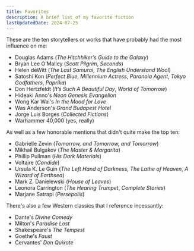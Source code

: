 ```yaml
---
title: Favorites
description: A brief list of my favorite fiction
lastUpdatedDate: 2024-07-25
---
```


These are the ten storytellers or works that have probably had the most influence on me:

- Douglas Adams (_The Hitchhiker’s Guide to the Galaxy_)
- Bryan Lee O’Malley (_Scott Pilgrim_, _Seconds_)
- Helen deWitt (_The Last Samurai_, _The English Understand Wool_)
- Satoshi Kon (_Perfect Blue_, _Millennium Actress_, _Paranoia Agent_, _Tokyo Godfathers_, _Paprika_)
- Don Hertzfeldt (_It’s Such A Beautiful Day_, _World of Tomorrow_)
- Hideaki Anno's _Neon Genesis Evangelion_
- Wong Kar Wai's _In the Mood for Love_
- Was Anderson's _Grand Budapest Hotel_
- Jorge Luis Borges (_Collected Fictions_)
- Warhammer 40,000 (yes, really)

As well as a few honorable mentions that didn't quite make the top ten:

- Gabrielle Zevin (_Tomorrow, and Tomorrow, and Tomorrow_)
- Mikhail Bulgakov (_The Master & Margarita_)
- Phillip Pullman (_His Dark Materials_)
- Voltaire (_Candide_)
- Ursula K. Le Guin (_The Left Hand of Darkness_, _The Lathe of Heaven_, _A Wizard of Earthsea_)
- Mark Z. Danielewski (_House of Leaves_)
- Leonora Carrington (_The Hearing Trumpet_, _Complete Stories_)
- Marjane Satrapi (_Persepolis_)

There's also a few Western classics that I reference incessantly:

- Dante's _Divine Comedy_
- Milton's _Paradise Lost_
- Shakespeare's _The Tempest_
- Goethe's _Faust_
- Cervantes' _Don Quixote_